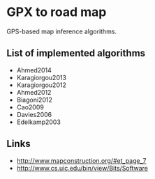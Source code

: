 GPX to road map
===============

GPS-based map inference algorithms.

## List of implemented algorithms

* Ahmed2014
* Karagiorgou2013
* Karagiorgou2012
* Ahmed2012
* Biagoni2012
* Cao2009
* Davies2006
* Edelkamp2003

## Links

* http://www.mapconstruction.org/#et_page_7
* http://www.cs.uic.edu/bin/view/Bits/Software

